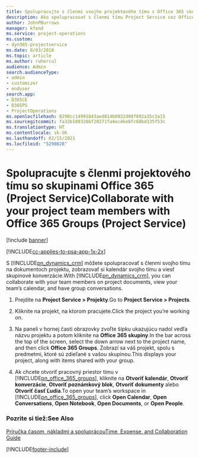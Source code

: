 ```yaml
---
title: Spolupracujte s členmi svojho projektového tímu s Office 365 skupinami
description: Ako spolupracovať s členmi tímu Project Service cez Office 365 Skupiny
author: JohnPBurrows
manager: kfend
ms.service: project-operations
ms.custom:
- dyn365-projectservice
ms.date: 8/03/2018
ms.topic: article
ms.author: ruhercul
audience: Admin
search.audienceType:
- admin
- customizer
- enduser
search.app:
- D365CE
- D365PS
- ProjectOperations
ms.openlocfilehash: 8290cc14991843aed814b0932d98f892a35c2a15
ms.sourcegitcommit: fa32b1893286f20271fa4ec4be8fc68bd135f53c
ms.translationtype: HT
ms.contentlocale: sk-SK
ms.lasthandoff: 02/15/2021
ms.locfileid: "5290828"
---
```

# <a name="collaborate-with-your-project-team-members-with-office-365-groups-project-service"></a><span data-ttu-id="cecf6-103">Spolupracujte s členmi projektového tímu so skupinami Office 365 (Project Service)</span><span class="sxs-lookup"><span data-stu-id="cecf6-103">Collaborate with your project team members with Office 365 Groups (Project Service)</span></span>

[!include [banner](../includes/psa-now-project-operations.md)]

[!INCLUDE[cc-applies-to-psa-app-1x-2x](../includes/cc-applies-to-psa-app-1x-2x.md)]

<span data-ttu-id="cecf6-104">S [!INCLUDE[pn_dynamics_crm](../includes/pn-dynamics-crm.md)] môžete spolupracovať s členmi svojho tímu na dokumentoch projektu, zobrazovať si kalendár svojho tímu a viesť skupinové konverzácie.</span><span class="sxs-lookup"><span data-stu-id="cecf6-104">With [!INCLUDE[pn_dynamics_crm](../includes/pn-dynamics-crm.md)], you can collaborate with your team members on project documents, view your team’s calendar, and have group conversations.</span></span>  
  
1. <span data-ttu-id="cecf6-105">Prejdite na **Project Service > Projekty**.</span><span class="sxs-lookup"><span data-stu-id="cecf6-105">Go to **Project Service > Projects**.</span></span>  
  
2. <span data-ttu-id="cecf6-106">Kliknite na projekt, na ktorom pracujete.</span><span class="sxs-lookup"><span data-stu-id="cecf6-106">Click the project you’re working on.</span></span>  
  
3. <span data-ttu-id="cecf6-107">Na paneli v hornej časti obrazovky zvoľte šípku ukazujúcu nadol vedľa názvu projektu a potom kliknite na **Office 365 skupiny**.</span><span class="sxs-lookup"><span data-stu-id="cecf6-107">In the bar across the top of the screen, select the down arrow next to the project name, and then click **Office 365 Groups**.</span></span> <span data-ttu-id="cecf6-108">Zobrazí sa váš projekt, spolu s predmetmi, ktoré sú zdieľané s vašou skupinou.</span><span class="sxs-lookup"><span data-stu-id="cecf6-108">This displays your project, along with items shared with your group.</span></span>  
  
4. <span data-ttu-id="cecf6-109">Ak chcete otvoriť pracovný priestor tímu v [!INCLUDE[pn_office_365_groups](../includes/pn-office-365-groups.md)], kliknite na **Otvoriť kalendár**, **Otvoriť konverzácie**, **Otvoriť poznámkový blok**, **Otvoriť dokumenty** alebo **Otvoriť časť Ľudia**.</span><span class="sxs-lookup"><span data-stu-id="cecf6-109">To open your team’s workspace in [!INCLUDE[pn_office_365_groups](../includes/pn-office-365-groups.md)], click **Open Calendar**, **Open Conversations**, **Open Notebook**, **Open Documents**, or **Open People**.</span></span>  
  
### <a name="see-also"></a><span data-ttu-id="cecf6-110">Pozrite si tiež:</span><span class="sxs-lookup"><span data-stu-id="cecf6-110">See Also</span></span>  
 [<span data-ttu-id="cecf6-111">Príručka časom, nákladmi a spoluprácou</span><span class="sxs-lookup"><span data-stu-id="cecf6-111">Time, Expense, and Collaboration Guide</span></span>](../psa/time-expense-collaboration-guide.md)


[!INCLUDE[footer-include](../includes/footer-banner.md)]